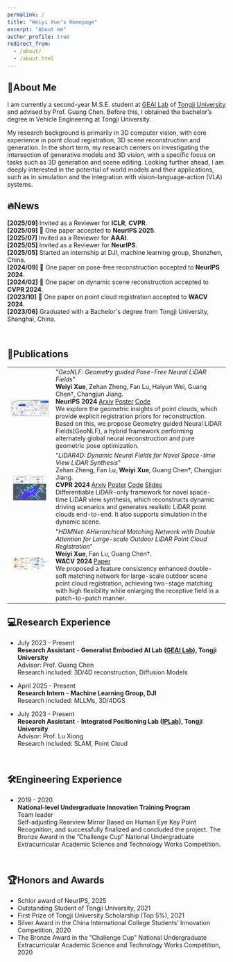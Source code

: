 ```yaml
---
permalink: /
title: "Weiyi Xue's Homepage"
excerpt: "About me"
author_profile: true
redirect_from: 
  - /about/
  - /about.html
---
```


## 💫About Me

I am currently a second-year M.S.E. student at [GEAI Lab](https://www.embodiment.ai/) of [Tongji University](https://www.tongji.edu.cn/) and advised by Prof. Guang Chen. Before this, I obtained the bachelor’s degree in Vehicle Engineering at Tongji University.

My research background is primarily in 3D computer vision, with core experience in point cloud registration, 3D scene reconstruction and generation. In the short term, my research centers on investigating the intersection of generative models and 3D vision, with a specific focus on tasks such as 3D generation and scene editing. Looking further ahead, I am deeply interested in the potential of world models and their applications, such as in simulation and the integration with vision-language-action (VLA) systems.
&nbsp;


## 🔥News
**[2025/09]**  Invited as a Reviewer for **ICLR**, **CVPR**.  
**[2025/09]**  🎉 One paper accepted to **NeurIPS 2025**.   
**[2025/07]**  Invited as a Reviewer for **AAAI**.     
**[2025/05]**  Invited as a Reviewer for **NeurIPS**.   
**[2025/05]**  Started an internship at DJI, machine learning group, Shenzhen, China.    
**[2024/09]**  🎉 One paper on pose-free reconstruction accepted to **NeurIPS 2024**.   
**[2024/02]**  🎉 One paper on dynamic scene reconstruction accepted to **CVPR 2024**.     
**[2023/10]**  🎉 One paper on point cloud registration accepted to **WACV 2024**.     
**[2023/06]**  Graduated with a Bachelor's degree from Tongji University, Shanghai, China.    
 
&nbsp;

## 📝Publications 

<table style="border: none; border-collapse: collapse;">
  
<tr style="border-collapse: separate; border-spacing:none;">
  <td style="border-collapse: collapse; border: none;">
    <img src="https://raw.githubusercontent.com/weiyixue999/weiyixue.github.io/refs/heads/master/_pages/geonlf.png" width="600" />
  </td>
  <td style="border-collapse: collapse; border: none;">     
    "<i>GeoNLF: Geometry guided Pose-Free Neural LiDAR Fields</i>"<br>   
    <b>Weiyi Xue</b>, Zehan Zheng, Fan Lu, Haiyun Wei, Guang Chen†, Changjun Jiang.<br>
    <b> NeurIPS 2024</b>
      <a href="https://arxiv.org/abs/2407.05597">Arxiv</a>
      <a href="https://neurips.cc/media/PosterPDFs/NeurIPS%202024/93231.png?t=1733402073.7734404">Poster</a>
      <a href="https://github.com/ispc-lab/GeoNLF">Code</a>
    <br>
We explore the geometric insights of point clouds, which provide explicit registration priors for reconstruction. Based on this, we propose Geometry guided Neural LiDAR Fields(GeoNLF), a hybrid framework performing alternately global neural reconstruction and pure geometric pose optimization. 
  </td>
</tr>


<tr style="border-collapse: separate; border-spacing:none;">
  <td style="border-collapse: collapse; border: none;">
    <img src="https://raw.githubusercontent.com/weiyixue999/weiyixue.github.io/refs/heads/master/_pages/lidar4d.png" width="600" />
  </td>
  <td style="border-collapse: collapse; border: none;">     
    "<i>LiDAR4D: Dynamic Neural Fields for Novel Space-time View LiDAR Synthesis</i>"<br>   
    Zehan Zheng, Fan Lu, <b>Weiyi Xue</b>, Guang Chen†, Changjun Jiang.<br>
    <b> CVPR 2024</b>
      <a href="https://arxiv.org/abs/2404.02742">Arxiv</a>
      <a href="https://drive.google.com/file/d/13cf0rSjCjGRyBsYOcQSa6Qf1Oe1a5QCy/view?usp=sharing">Poster</a>
      <a href="https://github.com/ispc-lab/LiDAR4D">Code</a>
      <a href="https://drive.google.com/file/d/1Q6yTVGoBf_nfWR4rW9RcSGlxRMufmSXc/view?usp=sharing">Slides</a>
    <br>
Differentiable LiDAR-only framework for novel space-time LiDAR view synthesis, which reconstructs dynamic driving scenarios and generates realistic LiDAR point clouds end-to-end. It also supports simulation in the dynamic scene.
  </td>
</tr>

<tr style="border-collapse: separate; border-spacing:none;">
  <td style="border-collapse: collapse; border: none;">
    <img src="https://github.com/weiyixue999/weiyixue.github.io/blob/master/images/themes/hdmnet.png?raw=true" width="600" />
  </td>
  <td style="border-collapse: collapse; border: none;">     
    "<i>HDMNet: AHierarchical Matching Network with Double Attention for Large-scale Outdoor LiDAR Point Cloud Registration</i>"<br>   
    <b>Weiyi Xue</b>, Fan Lu, Guang Chen†.<br>
    <b> WACV 2024</b>
    <a href="https://openaccess.thecvf.com/content/WACV2024/papers/Xue_HDMNet_A_Hierarchical_Matching_Network_With_Double_Attention_for_Large-Scale_WACV_2024_paper.pdf">Paper</a>
    <br>
We proposed a feature consistency enhanced double-soft matching network for large-scale outdoor scene point cloud registration, achieving two-stage matching with high flexibility while enlarging the receptive field in
a patch-to-patch manner.
  </td>
</tr>

</table>



## 💻Research Experience 
- July 2023 - Present  
  **Research Assistant** - **Generalist Embodied AI Lab ([GEAI Lab](https://www.embodiment.ai/)), Tongji University**  
  Advisor: Prof. Guang Chen         
  Research included: 3D/4D reconstruction, Diffusion Models

- April 2025 - Present  
  **Research Intern** - **Machine Learning Group, DJI**    
  Research included: MLLMs, 3D/4DGS

- July 2023 - Present  
  **Research Assistant** - **Integrated Positioning Lab ([IPLab](https://github.com/TJ-IPLab/)), Tongji University**  
  Advisor: Prof. Lu Xiong         
  Research included: SLAM, Point Cloud
  
&nbsp;

## 🛠️Engineering Experience
- 2019 - 2020  
  **National-level Undergraduate Innovation Training Program**     
  Team leader    
  Self-adjusting Rearview Mirror Based on Human Eye Key Point Recognition, and successfully finalized and concluded the project.
  The Bronze Award in the ”Challenge Cup” National Undergraduate Extracurricular Academic Science and Technology Works Competition.

&nbsp;   

## 🏆Honors and Awards
- Schlor award of NeurIPS, 2025     
- Outstanding Student of Tongji University, 2021
- First Prize of Tongji University Scholarship (Top 5%), 2021
- Silver Award in the China International College Students’ Innovation Competition, 2020
- The Bronze Award in the ”Challenge Cup” National Undergraduate Extracurricular Academic Science and Technology Works Competition, 2020  

&nbsp;  
